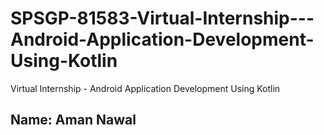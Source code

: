 # SPSGP-81583-Virtual-Internship---Android-Application-Development-Using-Kotlin
Virtual Internship - Android Application Development Using Kotlin

## Name: Aman Nawal











